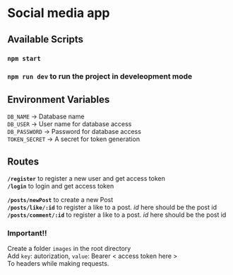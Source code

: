 # Social media app

## Available Scripts  
### `npm start`
### `npm run dev` to run the project in develeopment mode  

## Environment Variables  
`DB_NAME` -> Database name    
`DB_USER` -> User name for database access  
`DB_PASSWORD` -> Password for database access  
`TOKEN_SECRET` -> A secret for token generation

## Routes
 **`/register`** to register a new user and get access token   
**`/login`** to login and get access token

**`/posts/newPost`** to create a new Post  
**`/posts/like/:id`** to register a like to a post. *id* here should be the post id  
**`/posts/comment/:id`** to register a like to a post. *id* here should be the post id


### **Important!!**  
Create a folder `images` in the root directory  
Add `key`: autorization, `value`: Bearer < access token here >  
To headers while making requests.

